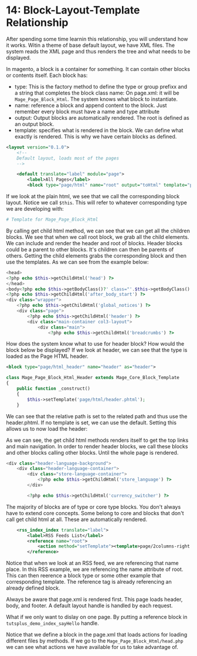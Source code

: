 14: Block-Layout-Template Relationship
======================================

After spending some time learnin this relationship, you will understand how it
works. Witin a theme of base default layout, we have XML files. The system reads
the XML page and thus renders the tree and what needs to be displayed.

In magento, a block is a container for something. It can contain other blocks or
contents itself. Each block has:

- type: This is the factory method to define the type or group prefixx and a
  string that completes the block class name: On page.xml: it will be
  `Mage_Page_Block_Html`. The system knows what block to instantiate.
- name: reference a block and append content to the block. Just remember every
  block must have a name and type attribute
- output: Output blocks are automatically rendered. The root is defined as an
  output block.
- template: specifies what is rendered in the block. We can define what exactly
  is rendered. This is why we have certain blocks as defined.

```xml
<layout version="0.1.0">
    <!--
    Default layout, loads most of the pages
    -->

    <default translate="label" module="page">
        <label>All Pages</label>
        <block type="page/html" name="root" output="toHtml" template="page/3columns.phtml">
```

If we look at the plain html, we see that we call the corresponding block
layout. Notice we call `$this`. This will refer to whatever corresponding type we
are developing with:

```php
# Template for Mage_Page_Block_Html
```

By calling get child html method, we can see that we can get all the children
blocks. We see that when we call root block, we grab all the child elements. We
can include and render the header and root of blocks. Header blocks could be a
parent to other blocks. It's children can then be parents of others. Getting the
child elements grabs the corresponding block and then use the templates. As we
can see from the example below:

```php
<head>
<?php echo $this->getChildHtml('head') ?>
</head>
<body<?php echo $this->getBodyClass()?' class="'.$this->getBodyClass().'"':'' ?>>
<?php echo $this->getChildHtml('after_body_start') ?>
<div class="wrapper">
    <?php echo $this->getChildHtml('global_notices') ?>
    <div class="page">
        <?php echo $this->getChildHtml('header') ?>
        <div class="main-container col3-layout">
            <div class="main">
                <?php echo $this->getChildHtml('breadcrumbs') ?>
```
How does the system know what to use for header block? How would the block
below be displayed? If we look at header, we can see that the type is loaded as
the Page HTML header.

```xml
<block type="page/html_header" name="header" as="header">
```
```php
class Mage_Page_Block_Html_Header extends Mage_Core_Block_Template
{
    public function _construct()
    {
        $this->setTemplate('page/html/header.phtml');
    }
```

We can see that the relative path is set to the related path and thus use the
header.phtml. If no template is set, we can use the default. Setting this allows
us to now load the header:




As we can see, the get child html methods renders itself to get the top links
and main navigation. In order to render header blocks, we call these blocks and
other blocks calling other blocks. Until the whole page is rendered.

```php
<div class="header-language-background">
    <div class="header-language-container">
        <div class="store-language-container">
            <?php echo $this->getChildHtml('store_language') ?>
        </div>

        <?php echo $this->getChildHtml('currency_switcher') ?>
```

The majority of blocks are of type or core type blocks. You don't always have to
extend core concepts. Some belong to core and blocks that don't call get child
html at all. These are automatically  rendered.

```xml
    <rss_index_index translate="label">
        <label>RSS Feeds List</label>
        <reference name="root">
            <action method="setTemplate"><template>page/2columns-right.phtml</template></action>
        </reference>
```
Notice that when we look at an RSS feed, we are referencing that name place. In
this RSS example, we are referencing the name attribute of root. This can then
reerence a block type or some other example that corresponding template. The
reference tag is already referencing an already defined block.

Always be aware that page.xml is rendered first. This page loads header, body,
and footer. A default layout handle is handled by each request.

What if we only want to dislay on one page. By putting a reference block in
`tutsplus_demo_index_sayHello` handle.

Notice that we define a block in the page.xml that loads actions for loading
different files by methods. If we go to the `Mage_Page_Block_Html/head.php` we
can see what actions we have available for us to take advantage of.
